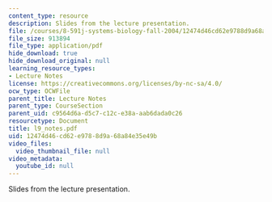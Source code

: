 ```yaml
---
content_type: resource
description: Slides from the lecture presentation.
file: /courses/8-591j-systems-biology-fall-2004/12474d46cd62e9788d9a68a84e35e49b_l9_notes.pdf
file_size: 913894
file_type: application/pdf
hide_download: true
hide_download_original: null
learning_resource_types:
- Lecture Notes
license: https://creativecommons.org/licenses/by-nc-sa/4.0/
ocw_type: OCWFile
parent_title: Lecture Notes
parent_type: CourseSection
parent_uid: c9564d6a-d5c7-c12c-e38a-aab6dada0c26
resourcetype: Document
title: l9_notes.pdf
uid: 12474d46-cd62-e978-8d9a-68a84e35e49b
video_files:
  video_thumbnail_file: null
video_metadata:
  youtube_id: null
---
```

Slides from the lecture presentation.